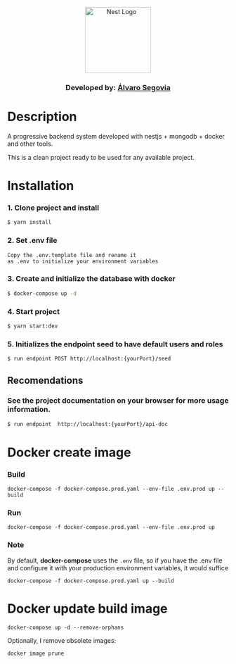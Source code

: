  <p align="center">
  <a href="http://nestjs.com/" target="blank"><img src="https://nestjs.com/img/logo-small.svg" width="150" alt="Nest Logo" /></a>
</p>

<h3 align="center"> Developed by:
    <a href="https://www.linkedin.com/in/alvarosego01/" target="_blank">
        Álvaro Segovia
    </a>
</h3>

# Description

A progressive backend system developed with nestjs + mongodb + docker and other tools.

This is a clean project ready to be used for any available project.

# Installation

### 1. Clone project and install

```bash
$ yarn install
```

### 2. Set .env file

```
Copy the .env.template file and rename it
as .env to initialize your environment variables
```

### 3. Create and initialize the database with docker

```bash
$ docker-compose up -d
```

### 4. Start project

```bash
$ yarn start:dev
```

### 5. Initializes the endpoint seed to have default users and roles

```bash
$ run endpoint POST http://localhost:{yourPort}/seed
```

## Recomendations

### See the project documentation on your browser for more usage information.

```bash
$ run endpoint  http://localhost:{yourPort}/api-doc
```

# Docker create image

### Build
```
docker-compose -f docker-compose.prod.yaml --env-file .env.prod up --build
```

### Run
```
docker-compose -f docker-compose.prod.yaml --env-file .env.prod up
```

### Note

By default, __docker-compose__ uses the ```.env``` file, so if you have the .env file and configure it with your production environment variables, it would suffice

```
docker-compose -f docker-compose.prod.yaml up --build
```

# Docker update build image
```
docker-compose up -d --remove-orphans
```

Optionally, I remove obsolete images:

```
docker image prune
```


